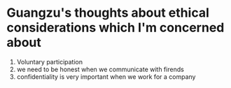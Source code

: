 # Guangzu's thoughts about ethical considerations which I'm concerned about
1. Voluntary participation 
2. we need to be honest when we communicate with firends
3. confidentiality is very important when we work for a company
